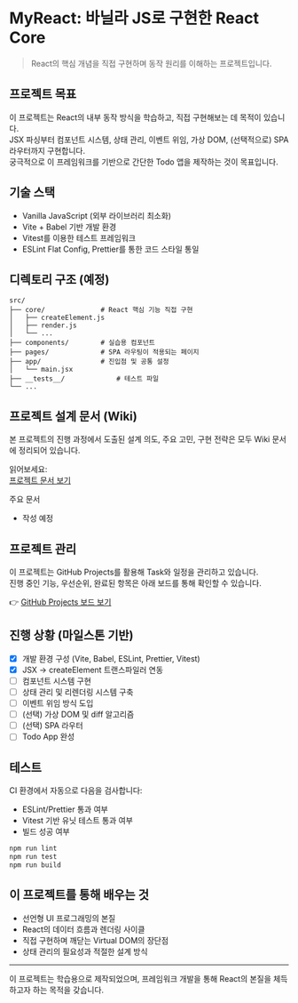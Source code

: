# MyReact: 바닐라 JS로 구현한 React Core

> React의 핵심 개념을 직접 구현하며 동작 원리를 이해하는 프로젝트입니다.

## 프로젝트 목표

이 프로젝트는 React의 내부 동작 방식을 학습하고, 직접 구현해보는 데 목적이 있습니다.  
JSX 파싱부터 컴포넌트 시스템, 상태 관리, 이벤트 위임, 가상 DOM, (선택적으로) SPA 라우터까지 구현합니다.  
궁극적으로 이 프레임워크를 기반으로 간단한 Todo 앱을 제작하는 것이 목표입니다.

## 기술 스택

- Vanilla JavaScript (외부 라이브러리 최소화)
- Vite + Babel 기반 개발 환경
- Vitest를 이용한 테스트 프레임워크
- ESLint Flat Config, Prettier를 통한 코드 스타일 통일

## 디렉토리 구조 (예정)

```
src/
├── core/              # React 핵심 기능 직접 구현
│   ├── createElement.js
│   ├── render.js
│   └── ...
├── components/        # 실습용 컴포넌트
├── pages/             # SPA 라우팅이 적용되는 페이지
├── app/               # 진입점 및 공통 설정
│   └── main.jsx
├── __tests__/             # 테스트 파일
└── ...
```

## 프로젝트 설계 문서 (Wiki)

본 프로젝트의 진행 과정에서 도출된 설계 의도, 주요 고민, 구현 전략은 모두 Wiki 문서에 정리되어 있습니다.

읽어보세요:  
[프로젝트 문서 보기](https://github.com/wan0514/fe-my-react/wiki)

주요 문서

- 작성 예정

## 프로젝트 관리

이 프로젝트는 GitHub Projects를 활용해 Task와 일정을 관리하고 있습니다.  
진행 중인 기능, 우선순위, 완료된 항목은 아래 보드를 통해 확인할 수 있습니다.

👉 [GitHub Projects 보드 보기](https://github.com/users/wan0514/projects/5)

## 진행 상황 (마일스톤 기반)

- [x] 개발 환경 구성 (Vite, Babel, ESLint, Prettier, Vitest)
- [x] JSX → createElement 트랜스파일러 연동
- [ ] 컴포넌트 시스템 구현
- [ ] 상태 관리 및 리렌더링 시스템 구축
- [ ] 이벤트 위임 방식 도입
- [ ] (선택) 가상 DOM 및 diff 알고리즘
- [ ] (선택) SPA 라우터
- [ ] Todo App 완성

## 테스트

CI 환경에서 자동으로 다음을 검사합니다:

- ESLint/Prettier 통과 여부
- Vitest 기반 유닛 테스트 통과 여부
- 빌드 성공 여부

```bash
npm run lint
npm run test
npm run build
```

## 이 프로젝트를 통해 배우는 것

- 선언형 UI 프로그래밍의 본질
- React의 데이터 흐름과 렌더링 사이클
- 직접 구현하며 깨닫는 Virtual DOM의 장단점
- 상태 관리의 필요성과 적절한 설계 방식

---

이 프로젝트는 학습용으로 제작되었으며, 프레임워크 개발을 통해 React의 본질을 체득하고자 하는 목적을 갖습니다.
